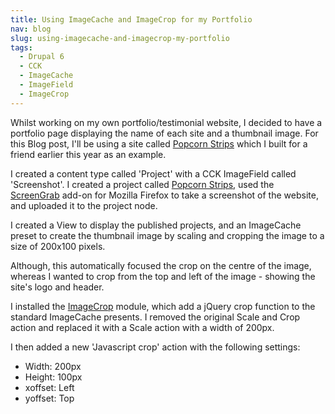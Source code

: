 ```yaml
---
title: Using ImageCache and ImageCrop for my Portfolio
nav: blog
slug: using-imagecache-and-imagecrop-my-portfolio
tags:
  - Drupal 6
  - CCK
  - ImageCache
  - ImageField
  - ImageCrop
---
```

Whilst working on my own portfolio/testimonial website, I decided to have a portfolio page displaying the name of each site and a thumbnail image. For this Blog post, I'll be using a site called [Popcorn Strips](http://popcornstrips.com) which I built for a friend earlier this year as an example.

I created a content type called 'Project' with a CCK ImageField called 'Screenshot'. I created a project called [Popcorn Strips](http://popcornstrips.com), used the [ScreenGrab](https://addons.mozilla.org/addon/1146) add-on for Mozilla Firefox to take a screenshot of the website, and uploaded it to the project node.

I created a View to display the published projects, and an ImageCache 
preset to create the thumbnail image by scaling and cropping the image 
to a size of 200x100 pixels. 

Although, this automatically focused the crop on the centre of the image, whereas I wanted to crop from the top and left of the image - showing the site's logo and header. 

I installed the [ImageCrop](http://drupal.org/project/imagecrop) module, which add a jQuery crop function to the standard ImageCache presents. I removed the original Scale and Crop action and replaced it with a Scale action with a width of 200px. 

I then added a new 'Javascript crop' action with the following settings:

* Width: 200px
* Height: 100px
* xoffset: Left
* yoffset: Top
